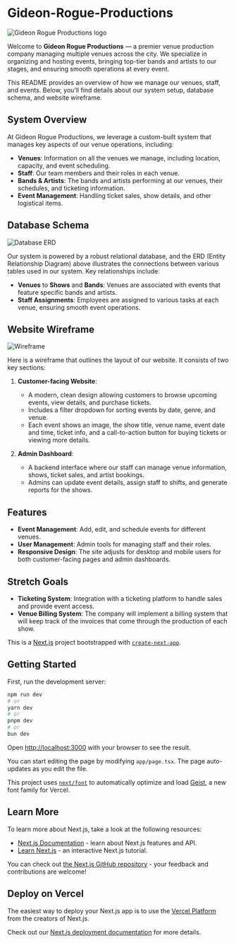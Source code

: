 # Gideon-Rogue-Productions

![Gideon Rogue Productions logo](public/images/Logo.png)

Welcome to **Gideon Rogue Productions** — a premier venue production company managing multiple venues across the city. We specialize in organizing and hosting events, bringing top-tier bands and artists to our stages, and ensuring smooth operations at every event. 

This README provides an overview of how we manage our venues, staff, and events. Below, you’ll find details about our system setup, database schema, and website wireframe.

## System Overview

At Gideon Rogue Productions, we leverage a custom-built system that manages key aspects of our venue operations, including:

- **Venues**: Information on all the venues we manage, including location, capacity, and event scheduling.
- **Staff**: Our team members and their roles in each venue.
- **Bands & Artists**: The bands and artists performing at our venues, their schedules, and ticketing information.
- **Event Management**: Handling ticket sales, show details, and other logistical items.

## Database Schema

![Database ERD](public/images/GRP-ERD.png)

Our system is powered by a robust relational database, and the ERD (Entity Relationship Diagram) above illustrates the connections between various tables used in our system. Key relationships include:

- **Venues** to **Shows** and **Bands**: Venues are associated with events that feature specific bands and artists.
- **Staff Assignments**: Employees are assigned to various tasks at each venue, ensuring smooth event operations.

## Website Wireframe

![Wireframe](public/images/GRP-Website-Wireframe.drawio.png)

Here is a wireframe that outlines the layout of our website. It consists of two key sections:

1. **Customer-facing Website**:
   - A modern, clean design allowing customers to browse upcoming events, view details, and purchase tickets.
   - Includes a filter dropdown for sorting events by date, genre, and venue.
   - Each event shows an image, the show title, venue name, event date and time, ticket info, and a call-to-action button for buying tickets or viewing more details.

2. **Admin Dashboard**:
   - A backend interface where our staff can manage venue information, shows, ticket sales, and artist bookings.
   - Admins can update event details, assign staff to shifts, and generate reports for the shows.

## Features

- **Event Management**: Add, edit, and schedule events for different venues.
- **User Management**: Admin tools for managing staff and their roles.
- **Responsive Design**: The site adjusts for desktop and mobile users for both customer-facing pages and admin dashboards.


## Stretch Goals
- **Ticketing System**: Integration with a ticketing platform to handle sales and provide event access.
- **Venue Billing System**: The company will implement a billing system that will keep track of the invoices that come through the production of each show.

This is a [Next.js](https://nextjs.org) project bootstrapped with [`create-next-app`](https://nextjs.org/docs/app/api-reference/cli/create-next-app).

## Getting Started

First, run the development server:

```bash
npm run dev
# or
yarn dev
# or
pnpm dev
# or
bun dev
```

Open [http://localhost:3000](http://localhost:3000) with your browser to see the result.

You can start editing the page by modifying `app/page.tsx`. The page auto-updates as you edit the file.

This project uses [`next/font`](https://nextjs.org/docs/app/building-your-application/optimizing/fonts) to automatically optimize and load [Geist](https://vercel.com/font), a new font family for Vercel.

## Learn More

To learn more about Next.js, take a look at the following resources:

- [Next.js Documentation](https://nextjs.org/docs) - learn about Next.js features and API.
- [Learn Next.js](https://nextjs.org/learn) - an interactive Next.js tutorial.

You can check out [the Next.js GitHub repository](https://github.com/vercel/next.js) - your feedback and contributions are welcome!

## Deploy on Vercel

The easiest way to deploy your Next.js app is to use the [Vercel Platform](https://vercel.com/new?utm_medium=default-template&filter=next.js&utm_source=create-next-app&utm_campaign=create-next-app-readme) from the creators of Next.js.

Check out our [Next.js deployment documentation](https://nextjs.org/docs/app/building-your-application/deploying) for more details.
